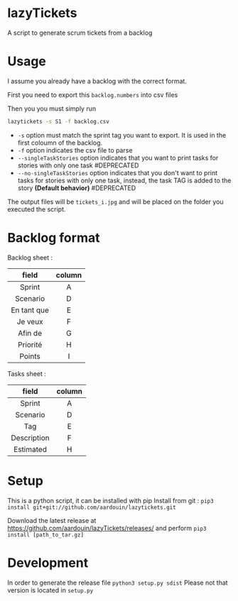 # lazyTickets

A script to generate scrum tickets from a backlog

# Usage

I assume you already have a backlog with the correct format. 

First you need to export this `backlog.numbers` into csv files

Then you you must simply run 
```bash
lazytickets -s S1 -f backlog.csv
```

 - `-s` option must match the sprint tag you want to export. It is used in the first coloumn of the backlog.
 - `-f` option indicates the csv file to parse
 - `--singleTaskStories` option indicates that you want to print tasks for stories with only one task #DEPRECATED
 - `--no-singleTaskStories`  option indicates that you don't want to print tasks for stories with only one task, instead, the task TAG is added to the story **(Default behavior)** #DEPRECATED

 
The output files will be `tickets_i.jpg` and will be placed on the folder you executed the script.

# Backlog format
Backlog sheet : 

| field  |  column |
|:-:|:-:|
| Sprint | A |
| Scenario  | D |
| En tant que  | E |
| Je veux  | F |
| Afin de  | G |
| Priorité  |  H |
| Points  | I |

Tasks sheet : 

| field  |  column |
|:-:|:-:|
| Sprint | A |
| Scenario  | D |
| Tag  |  E |
| Description  |  F |
| Estimated  |  H |

# Setup
This is a python script, it can be installed with pip 
Install from git : `pip3 install git+git://github.com/aardouin/lazytickets.git`

Download the latest release at https://github.com/aardouin/lazyTickets/releases/
and perform 
`pip3 install [path_to_tar.gz]`


# Development 
In order to generate the release file `python3 setup.py sdist`
Please not that version is located in `setup.py`
